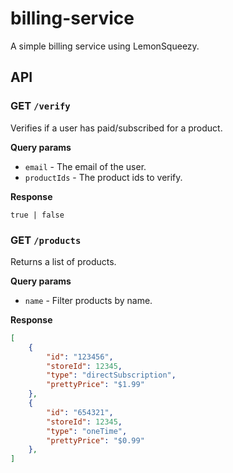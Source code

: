 # billing-service

A simple billing service using LemonSqueezy.

## API

### GET `/verify`

Verifies if a user has paid/subscribed for a product.

__Query params__

- `email` - The email of the user.
- `productIds` - The product ids to verify.

__Response__

`true | false`

### GET `/products`

Returns a list of products.

__Query params__

- `name` - Filter products by name.

__Response__

```json
[
    {
        "id": "123456",
        "storeId": 12345,
        "type": "directSubscription",
        "prettyPrice": "$1.99"
    },
    {
        "id": "654321",
        "storeId": 12345,
        "type": "oneTime",
        "prettyPrice": "$0.99"
    },
]
```
